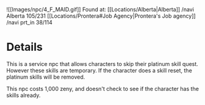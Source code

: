 ![[Images/npc/4_F_MAID.gif]]
Found at:
[[Locations/Alberta|Alberta]] /navi Alberta 105/231
[[Locations/Prontera#Job Agency|Prontera's Job agency]] /navi prt_in  38/114

# Details

This is a service npc that allows characters to skip their platinum skill quest. However these skills are temporary. If the character does a skill reset, the platinum skills will be removed. 

This npc costs 1,000 zeny, and doesn't check to see if the character has the skills already. 